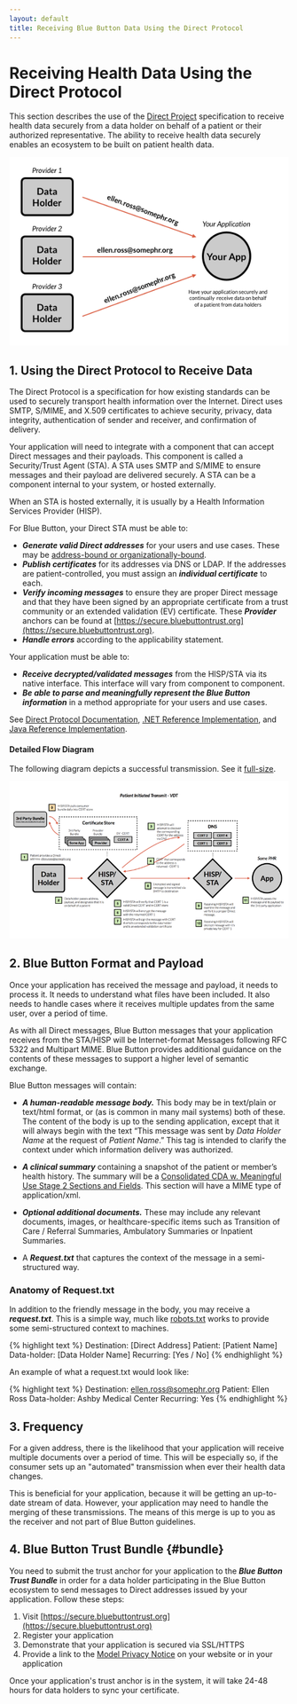 ```yaml
---
layout: default
title: Receiving Blue Button Data Using the Direct Protocol
---
```


# Receiving Health Data Using the Direct Protocol

This section describes the use of the [Direct Project](http://directproject.org) specification to receive health data securely from a data holder on behalf of a patient or their authorized representative. The ability to receive health data securely enables an ecosystem to be built on patient health data.

![Receive Diagram](images/receive.png)

## 1. Using the Direct Protocol to Receive Data
The Direct Protocol is a specification for how existing standards can be used to securely transport health information over the Internet. Direct uses SMTP, S/MIME, and X.509 certificates to achieve security, privacy, data integrity, authentication of sender and receiver, and confirmation of delivery.

Your application will need to integrate with a component that can accept Direct messages and their payloads. This component is called a Security/Trust Agent (STA). A STA uses SMTP and S/MIME to ensure messages and their payload are delivered securely. A STA can be a component internal to your system, or hosted externally. 

When an STA is hosted externally, it is usually by a Health Information Services Provider (HISP). 

For Blue Button, your Direct STA must be able to:

- ***Generate valid Direct addresses*** for your users and use cases. These may be [address-bound or organizationally-bound](http://wiki.directproject.org/Applicability%2BStatement%2Bfor%2BSecure%2BHealth%2BTransport%2BWorking%2BVersion%23x4.0%20Trust%20Verification-4.1%20Verification%20of%20Certificate-Entity%20Binding).
- ***Publish certificates*** for its addresses via DNS or LDAP. If the addresses are patient-controlled, you must assign an ***individual certificate*** to each.
- ***Verify incoming messages*** to ensure they are proper Direct message and that they have been signed by an appropriate certificate from a trust community or an extended validation (EV) certificate. These ***Provider*** anchors can be found at [https://secure.bluebuttontrust.org](https://secure.bluebuttontrust.org).
- ***Handle errors*** according to the applicability statement.

Your application must be able to:

- ***Receive decrypted/validated messages*** from the HISP/STA via its native interface. This interface will vary from component to component.
- ***Be able to parse and meaningfully represent the Blue Button information*** in a method appropriate for your users and use cases. 

See [Direct Protocol Documentation](http://wiki.directproject.org/Documentation+Library), [.NET Reference Implementation](http://wiki.directproject.org/CSharp+Reference+Implementation), and [Java Reference Implementation](http://wiki.directproject.org/Java+Reference+Implementation).

#### Detailed Flow Diagram
The following diagram depicts a successful transmission. See it [full-size](files/patient-transmit.pdf).

![Direct Transmit Flow Diagram](images/direct-transmit.png)

## 2. Blue Button Format and Payload

Once your application has received the message and payload, it needs to process it. It needs to understand what files have been included. It also needs to handle cases where it receives multiple updates from the same user, over a period of time.

As with all Direct messages, Blue Button messages that your application receives from the STA/HISP will be Internet-format Messages following RFC 5322 and Multipart MIME. Blue Button provides additional guidance on the contents of these messages to support a higher level of semantic exchange.

Blue Button messages will contain:

- ***A human-readable message body.*** This body may be in text/plain or text/html format, or (as is common in many mail systems) both of these. The content of the body is up to the sending application, except that it will always begin with the text “This message was sent by *Data Holder Name* at the request of *Patient Name*.” This tag is intended to clarify the context under which information delivery was authorized.

- ***A clinical summary*** containing a snapshot of the patient or member’s health history. The summary will be a [Consolidated CDA w. Meaningful Use Stage 2 Sections and Fields](healthrecords.html). This section will have a MIME type of application/xml.

- ***Optional additional documents.*** These may include any relevant documents, images, or healthcare-specific items such as Transition of Care / Referral Summaries, Ambulatory Summaries or Inpatient Summaries.

- A ***Request.txt*** that captures the context of the message in a semi-structured way.

### Anatomy of Request.txt
In addition to the friendly message in the body, you may receive a ***request.txt***. This is a simple way, much like [robots.txt](http://www.robotstxt.org/robotstxt.html) works to provide some semi-structured context to machines.

{% highlight text %}
Destination: [Direct Address]
Patient: [Patient Name]
Data-holder: [Data Holder Name]
Recurring: [Yes / No]
{% endhighlight %}

An example of what a request.txt would look like:

{% highlight text %}
Destination: ellen.ross@somephr.org
Patient: Ellen Ross
Data-holder: Ashby Medical Center
Recurring: Yes
{% endhighlight %}


## 3. Frequency
For a given address, there is the likelihood that your application will receive multiple documents over a period of time. This will be especially so, if the consumer sets up an "automated" transmission when ever their health data changes. 

This is beneficial for your application, because it will be getting an up-to-date stream of data. However, your application may need to handle the merging of these transmissions. The means of this merge is up to you as the receiver and not part of Blue Button guidelines.

## 4. Blue Button Trust Bundle {#bundle}
You need to submit the trust anchor for your application to the ***Blue Button Trust Bundle*** in order for a data holder participating in the Blue Button ecosystem to send messages to Direct addresses issued by your application. Follow these steps:

1. Visit [https://secure.bluebuttontrust.org](https://secure.bluebuttontrust.org)
2. Register your application
3. Demonstrate that your application is secured via SSL/HTTPS
4. Provide a link to the [Model Privacy Notice](http://healthit.hhs.gov/phr_privacy) on your website or in your application

Once your application's trust anchor is in the system, it will take 24-48 hours for data holders to sync your certificate.

<!--

## 4. Best Practices for Accepting Direct Messages
With Blue Button, we are encouraging a secure and open network of health information exchange on behalf of the patient. As a result, if your application becomes widely used, you may want to start using white and black lists to help prioritize and control messages that your application is receiving. You can also do this based on the trust anchors of the certificates used to sign messages that you are receiving.
-->

<!--

### C. Ensuring Validity
To ensure you are receiving from semi-trusted parties, you should verify that the message has been signed by a level 1 or better certificate. You may not want to trust self-signed certificates.

You should also consider rejecting messages to addresses not in your system.
-->
<!--

You need to setup a HISP.
You need to make your certificate publicly accessible.
You need to register with a "whitelist" provider.
You need to then give addresses to your users.
Now when you receive messages to those addresses, you do something special with it on-behalf of your user.
Your system will know what type of file it is by doing ZZZ.

If the consumer has setup "automation", expect to receive messages continually. Your system needs to handle this case.

If you receive a message that is directed to an unknown address, reject it.

## Privacy & Security

What privacy and security guidance do we need to provide?

## FAQ

1. How do I get a certificate for my application?
2. How do I get listed in the trusted whitelist?

-->